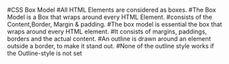 #CSS Box Model
#All HTML Elements are considered as boxes.
#The Box Model is a Box that wraps around every HTML Element.
#consists of the Content,Border, Margin & padding.
#The box model is essential the box that wraps around every HTML element.
#It consists of margins, paddings, borders and the actual content.
#An outline is drawn around an element outside a border, to make it stand out.
#None of the outline style works if the Outline-style is not set
